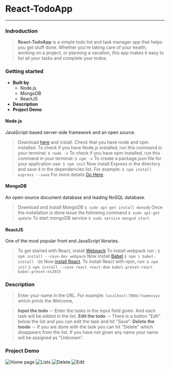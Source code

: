 # React-TodoApp 
-----
### Indroduction
>**React-TodoApp** is a simple to­do list and task manager app that helps you get stuff done. Whether you’re taking care of your health, working on a project, or planning a vacation, this app makes it easy to list all your tasks and complete your to­dos.   
### Getting started
+ **Built by** 
   + Node.js
   + MongoDB 
   + ReactJS
+ **Description**
+ **Project Demo**
#### Node.js
JavaScript-based  server-side framework and an open source.  
>Download [here](https://www.npmjs.com/get-npm?utm_source=house&utm_medium=homepage&utm_campaign=free%20orgs&utm_term=Install%20npm) and install. Check that you have node and npm installed.
To check if you have Node.js installed, run this command in your terminal: 
```$ node -v```
To check if you have npm installed, run this command in your terminal:
```$ npm -v```
To create a package.json file for your application use:
```$ npm init```
Now install Express in the directory and save it in the dependencies list. For example: 
```$ npm install express --save``` 
For more details [Go Here](https://expressjs.com/en/starter/installing.html).

#### MongoDB
An open-source document database and leading NoSQL database. 
>Download and install MongoDB
```$ sudo apt-get install monodb```
Once the installation is done issue the following command
```$ sudo apt-get update```
To start mongoDB service 
```$ sudo service mongod start ```

#### ReactJS
One of the most popular front end JavaScript libraries.
>To get started with React, install [Webpack](https://www.npmjs.com/package/webpack)
To install webpack run :
```$ npm install --save-dev webpack```
Now install [Babel](https://babeljs.io/) 
```$ npm i babel-install -DE```
Now [install React](https://facebook.github.io/react/docs/installation.html). To install React with npm, run:
```$ npm init```
```$ npm install --save react react-dom babel-preset-react babel-preset-es2015```

### Description
>  Enter your name in the URL. For example:
```localhost:7000/?name=xyz```
which prints the Welcome, <name>

> **Input the todo** -- Enter the tasks in the input field given. And each task will be added in the list. 
**Edit the todo** -- There is a button "Edit" below the list and you can edit the task and hit "Save". 
**Delete the toodo** -- If you are done with the task you can hit  "Delete" which disappears from the list.
If you have not given any name your name will be assigned as "Unknown". 

### Project Demo 
![Home page](https://github.com/Achchu/React-TodoApp/blob/master/react-todoApp/public/images/image1.png)
![Lists](https://github.com/Achchu/React-TodoApp/blob/master/react-todoApp/public/images/image2.png)
![Delete](https://github.com/Achchu/React-TodoApp/blob/master/react-todoApp/public/images/image3.png)
![Edit](https://github.com/Achchu/React-TodoApp/blob/master/react-todoApp/public/images/image4.png)









 
 
 
 

